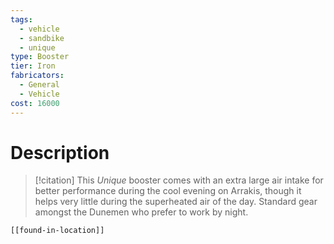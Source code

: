 ```yaml
---
tags:
  - vehicle
  - sandbike
  - unique
type: Booster
tier: Iron
fabricators:
  - General
  - Vehicle
cost: 16000
---
```

# Description
> [!citation]
> This *Unique* booster comes with an extra large air intake for better performance during the cool evening on Arrakis, though it helps very little during the superheated air of the day. Standard gear amongst the Dunemen who prefer to work by night.
```meta-bind-embed
[[found-in-location]]
```